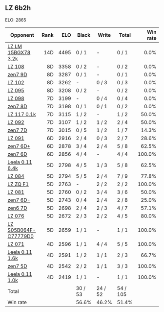 ## LZ 6b2h ##

ELO: 2865

Opponent | Rank | ELO | Black | Write | Total | Win rate
---------|-----:|----:|-------|-------|-------|-------:
[LZ LM 15BGX78 3.2k](LZ%20LM%2015BGX78%203.2k.md) | 14D | 4495 | 0 / 1 | - | 0 / 1 | 0.0%
[LZ 108](LZ%20108.md) | 8D | 3358 | 0 / 2 | - | 0 / 2 | 0.0%
[zen7 9D](zen7%209D.md) | 8D | 3287 | 0 / 1 | - | 0 / 1 | 0.0%
[LZ 102](LZ%20102.md) | 8D | 3262 | - | 0 / 3 | 0 / 3 | 0.0%
[LZ 095](LZ%20095.md) | 8D | 3208 | 0 / 2 | - | 0 / 2 | 0.0%
[LZ 098](LZ%20098.md) | 7D | 3199 | - | 0 / 4 | 0 / 4 | 0.0%
[zen7 8D](zen7%208D.md) | 7D | 3198 | 0 / 1 | 0 / 1 | 0 / 2 | 0.0%
[LZ 117 0.1k](LZ%20117%200.1k.md) | 7D | 3115 | 1 / 2 | - | 1 / 2 | 50.0%
[LZ 092](LZ%20092.md) | 7D | 3107 | 1 / 2 | 1 / 2 | 2 / 4 | 50.0%
[zen7 7D](zen7%207D.md) | 7D | 3015 | 0 / 5 | 1 / 2 | 1 / 7 | 14.3%
[LZ 091](LZ%20091.md) | 6D | 2916 | 2 / 4 | 0 / 3 | 2 / 7 | 28.6%
[zen7 6D+](zen7%206D+.md) | 6D | 2878 | 3 / 4 | 2 / 4 | 5 / 8 | 62.5%
[zen7 6D](zen7%206D.md) | 6D | 2856 | 4 / 4 | - | 4 / 4 | 100.0%
[Leela 0.11 6.4k](Leela%200.11%206.4k.md) | 5D | 2798 | 4 / 5 | 1 / 3 | 5 / 8 | 62.5%
[LZ 084](LZ%20084.md) | 5D | 2794 | 5 / 5 | 2 / 4 | 7 / 9 | 77.8%
[LZ ZQ F1](LZ%20ZQ%20F1.md) | 5D | 2763 | - | 2 / 2 | 2 / 2 | 100.0%
[LZ 081](LZ%20081.md) | 5D | 2760 | 0 / 2 | 3 / 4 | 3 / 6 | 50.0%
[zen7 6D-](zen7%206D-.md) | 5D | 2743 | 0 / 4 | 2 / 4 | 2 / 8 | 25.0%
[zen6 7D](zen6%207D.md) | 5D | 2698 | 2 / 4 | 2 / 3 | 4 / 7 | 57.1%
[LZ 076](LZ%20076.md) | 5D | 2672 | 2 / 3 | 2 / 2 | 4 / 5 | 80.0%
[LZ S05B064F-C77779D0](LZ%20S05B064F-C77779D0.md) | 5D | 2659 | 1 / 1 | - | 1 / 1 | 100.0%
[LZ 071](LZ%20071.md) | 4D | 2596 | 1 / 1 | 4 / 4 | 5 / 5 | 100.0%
[Leela 0.11 1.6k](Leela%200.11%201.6k.md) | 4D | 2591 | 1 / 2 | 1 / 1 | 2 / 3 | 66.7%
[zen7 5D](zen7%205D.md) | 4D | 2542 | 2 / 2 | 1 / 1 | 3 / 3 | 100.0%
[Leela 0.11 1.0k](Leela%200.11%201.0k.md) | 4D | 2419 | 1 / 1 | - | 1 / 1 | 100.0%
Total | | | 30 / 53 | 24 / 52 | 54 / 105 | 
Win rate| | | 56.6% | 46.2% | 51.4% | 
